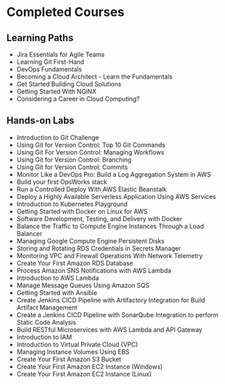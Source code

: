# Completed Courses

## Learning Paths
- Jira Essentials for Agile Teams
- Learning Git First-Hand
- DevOps Fundamentals
- Becoming a Cloud Architect - Learn the Fundamentals
- Get Started Building Cloud Solutions
- Getting Started With NGINX
- Considering a Career in Cloud Computing?

## Hands-on Labs
- Introduction to Git Challenge
- Using Git for Version Control: Top 10 Git Commands
- Using Git For Version Control: Managing Workflows
- Using Git for Version Control: Branching
- Using Git for Version Control: Commits
- Monitor Like a DevOps Pro: Build a Log Aggregation System in AWS
- Build your first OpsWorks stack
- Run a Controlled Deploy With AWS Elastic Beanstalk
- Deploy a Highly Available Serverless Application Using AWS Services
- Introduction to Kubernetes Playground
- Getting Started with Docker on Linux for AWS
- Software Development, Testing, and Delivery with Docker
- Balance the Traffic to Compute Engine Instances Through a Load Balancer
- Managing Google Compute Engine Persistent Disks
- Storing and Rotating RDS Credentials in Secrets Manager
- Monitoring VPC and Firewall Operations With Network Telemetry
- Create Your First Amazon RDS Database
- Process Amazon SNS Notifications with AWS Lambda
- Introduction to AWS Lambda
- Manage Message Queues Using Amazon SQS
- Getting Started with Ansible
- Create Jenkins CICD Pipeline with Artifactory Integration for Build Artifact Management
- Create a Jenkins CICD Pipeline with SonarQube Integration to perform Static Code Analysis
- Build RESTful Microservices with AWS Lambda and API Gateway
- Introduction to IAM
- Introduction to Virtual Private Cloud (VPC)
- Managing Instance Volumes Using EBS
- Create Your First Amazon S3 Bucket
- Create Your First Amazon EC2 Instance (Windows)
- Create Your First Amazon EC2 Instance (Linux)
